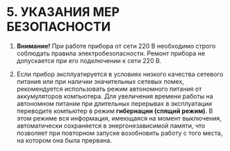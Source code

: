 # 5. УКАЗАНИЯ МЕР БЕЗОПАСНОСТИ

1. **Внимание!** При работе прибора от сети 220 В необходимо строго соблюдать правила электробезопасности. Ремонт прибора не допускается при его подключении к сети 220 В.

2. Если прибор эксплуатируется в условиях низкого качества сетевого питания или при наличии значительных сетевых помех, рекомендуется использовать режим автономного питания от аккумуляторов компьютера. Для увеличения времени работы на автономном питании при длительных перерывах в эксплуатации переводите компьютер в режим **гибернации (спящий режим)**. В этом режиме вся информация, имеющаяся на момент выключения, автоматически сохраняется в энергонезависимой памяти, что позволяет при повторном запуске возобновить работу с того места, на котором она была прервана.